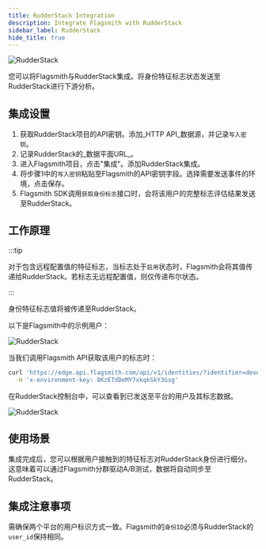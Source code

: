 ```yaml
---
title: RudderStack Integration
description: Integrate Flagsmith with RudderStack
sidebar_label: RudderStack
hide_title: true
---
```


![RudderStack](/img/integrations/rudderstack/rudderstack-logo.svg)

您可以将Flagsmith与RudderStack集成。将身份特征标志状态发送至RudderStack进行下游分析。

## 集成设置

1. 获取RudderStack项目的API密钥。添加_HTTP API_数据源，并记录`写入密钥`。
2. 记录RudderStack的_数据平面URL_。
3. 进入Flagsmith项目，点击"集成"。添加RudderStack集成。
4. 将步骤1中的`写入密钥`粘贴至Flagsmith的API密钥字段。选择需要发送事件的环境，点击保存。
5. Flagsmith SDK调用`获取身份标志`接口时，会将该用户的完整标志评估结果发送至RudderStack。

## 工作原理

:::tip

对于包含远程配置值的特征标志，当标志处于`启用`状态时，Flagsmith会将其值传递给RudderStack。若标志无远程配置值，则仅传递布尔状态。

:::

身份特征标志值将被传递至RudderStack。

以下是Flagsmith中的示例用户：

![RudderStack](/img/integrations/segment/segment-integration-2.png)

当我们调用Flagsmith API获取该用户的标志时：

```bash
curl 'https://edge.api.flagsmith.com/api/v1/identities/?identifier=development_user_123456' \
  -H 'x-environment-key: 8KzETdDeMY7xkqkSkY3Gsg'
```

在RudderStack控制台中，可以查看到已发送至平台的用户及其标志数据。

![RudderStack](/img/integrations/rudderstack/rudderstack-integration-1.png)

## 使用场景

集成完成后，您可以根据用户接触到的特征标志对RudderStack身份进行细分。这意味着可以通过Flagsmith分群驱动A/B测试，数据将自动同步至RudderStack。

## 集成注意事项

需确保两个平台的用户标识方式一致。Flagsmith的`身份ID`必须与RudderStack的`user_id`保持相同。